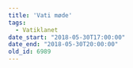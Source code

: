 ```yaml
---
title: 'Vati møde'
tags:
  - Vatiklanet
date_start: "2018-05-30T17:00:00"
date_end: "2018-05-30T20:00:00"
old_id: 6989
---
```

